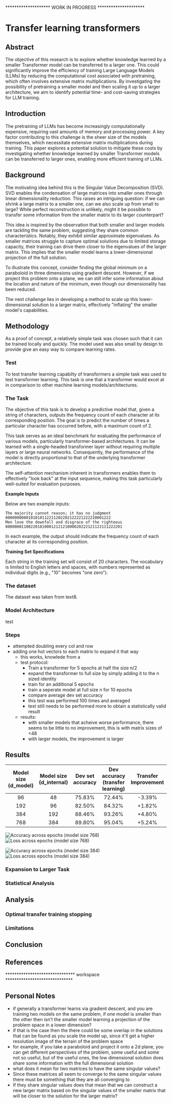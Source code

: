******************** WORK IN PROGRESS *********************


# Transfer learning transformers
## Abstract

The objective of this research is to explore whether knowledge learned by a smaller Transformer model can be transferred to a larger one. This could significantly improve the efficiency of training Large Language Models (LLMs) by reducing the computational cost associated with pretraining, which often involves extensive matrix multiplications. By investigating the possibility of pretraining a smaller model and then scaling it up to a larger architecture, we aim to identify potential time- and cost-saving strategies for LLM training.

## Introduction
The pretraining of LLMs has become increasingly computationally expensive, requiring vast amounts of memory and processing power. A key factor contributing to this challenge is the sheer size of the models themselves, which necessitate extensive matrix multiplications during training. This paper explores a potential solution to mitigate these costs by investigating whether knowledge learned by smaller Transformer models can be transferred to larger ones, enabling more efficient training of LLMs.

## Background

The motivating idea behind this is the Singular Value Decomposition (SVD). SVD enables the condensation of large matrices into smaller ones through linear dimensionality reduction. This raises an intriguing question: if we can shrink a large matrix to a smaller one, can we also scale up from small to large? While perfect reconstruction is unlikely, might it be possible to transfer some information from the smaller matrix to its larger counterpart?

This idea is inspired by the observation that both smaller and larger models are tackling the same problem, suggesting they share common characteristics. Notably, they exhibit similar approximate eigenvalues. As smaller matrices struggle to capture optimal solutions due to limited storage capacity, their training can drive them closer to the eigenvalues of the larger matrix. This implies that the smaller model learns a lower-dimensional projection of the full solution.

To illustrate this concept, consider finding the global minimum on a paraboloid in three dimensions using gradient descent. However, if we project this problem onto a plane, we can still infer some information about the location and nature of the minimum, even though our dimensionality has been reduced.

The next challenge lies in developing a method to scale up this lower-dimensional solution to a larger matrix, effectively "inflating" the smaller model's capabilities.

## Methodology
As a proof of concept, a relatively simple task was chosen such that it can be trained locally and quickly. The model used was also small by design to provide give an easy way to compare learning rates.

### Test
To test transfer learning capabilty of transformers a simple task was used to test transformer learning. This task is one that a transformer would excel at in comparison to other machine learning models/architectures.

### The Task

The objective of this task is to develop a predictive model that, given a string of characters, outputs the frequency count of each character at its corresponding position. The goal is to predict the number of times a particular character has 
occurred before, with a maximum count of 2.

This task serves as an ideal benchmark for evaluating the performance of various models, particularly transformer-based architectures. It can be learned with a single-headed transformer layer without requiring multiple layers or large neural 
networks. Consequently, the performance of the model is directly proportional to that of the underlying transformer architecture.

The self-attention mechanism inherent in transformers enables them to effectively "look back" at the input sequence, making this task particularly well-suited for evaluation purposes.

**Example Inputs**

Below are two example inputs:

```
The majority cannot reason; it has no judgment
0000000000101010112211202202122221222210001222
Men love the downfall and disgrace of the righteous
000000011002201010001212121000020222121122111222201
```
In each example, the output should indicate the frequency count of each character at its corresponding position.

**Training Set Specifications**

Each string in the training set will consist of 20 characters. The vocabulary is limited to English letters and spaces, with numbers represented as individual digits (e.g., "10" becomes "one zero").

<!-- The task is given a string of characters, the model must learn to predict, for each position in the string, how many times the character at that position occurred before, maxing out at 2. This 3-class classification problem is an easy task to set up testing data for to compare results. This is becuase the task can be learned with only 1 single-headed transformer layer without using multiple layers or large neural networks on top of the model. The performance of the transformer is directly preportional to the performance of the model.  -->
<!-- This task is also specifically chosen since a transformer would particularly benefit from "looking back" in the input with its' self-attention.  -->
<!-- Below is a sample: -->
<!---->
<!-- The majority cannot reason; it has no judgment.<br> -->
<!-- 00000000001010101122112022021222212222100012220 -->
<!---->
<!-- For each character, the output should be the number of times that character has occurred before. -->
<!---->
<!-- men love the downfall and disgrace of the righteous<br> -->
<!-- 000000011002201010001212121000020222121122111222201 -->
<!---->
<!-- For this example we extended the length of the string to demonstrate the rule. In the training set each string will be 20 characters long as demonstrated below. the vocab is also limited to the english letters and space. Numbers are spelled out as individual digits (10 becomes one zero). -->
<!---->
<!-- the majority cannot r<br> -->
<!-- 000000000010101011221 -->
<!---->
<!-- men love the downfall<br> -->
<!-- 000000011002201010001 -->
<!---->
### The dataset
The dataset was taken from text8.



### Model Architecture
test


### Steps 
- attempted doubling every col and row
- adding one hot vectors to each matrix to expand it that way
    - this works, knowlede from a 
    - test protocol:
        - Train a transformer for 5 epochs at half the size n/2
        - expand the transformer to full size by simply adding it to the n sized identity
        - train for an additional 5 epochs
        - train a seperate model at full size n for 10 epochs
        - compare average dev set accuracy
        - this test was performed 100 times and averaged     
        - test still needs to be performed more to obtain a statistically valid result
    - results:
        - with smaller models that acheive worse performance, there seems to be little to no improvement, this is with matrix sizes of <48
        - with larger models, the improvement is larger

## Results

| Model size (d_model) | Model size (d_internal) | Dev set accuracy | Dev accuracy (transfer learning) | Transfer Improvement |
|:--------------------:|:-----------------------:|:----------------:|:--------------------------------:|:--------------------:|
| 96 | 48 | 75.83% | 72.44% | -3.39% |
| 192 | 96 | 82.50% | 84.32% | +1.82% |
| 384 | 192 | 88.46% | 93.26% | +4.80% |
| 768 | 384 | 89.80% | 95.04% | +5.24% |

![Accuracy across epochs (model size 768)](images/acc_model_768.png)
![Loss across epochs (model size 768)](images/loss_model_768.png)

![Accuracy across epochs (model size 384)](images/acc_model_384.png)
![Loss across epochs (model size 384)](images/loss_model_384.png)

### Expansion to Larger Task

### Statistical Analysis

## Analysis

### Optimal transfer training stopping

### Limitations

## Conclusion


## References
******************************* workspace ******************************

## Personal Notes

- if generally a transformer learns via gradient descent, and you are training two models on the same problem, if one model is smaller than the other then isn't the smaller model learning a projection of the problem space in a lower dimension?
- if that is the case then the there could be some overlap in the solutions that can be found as you scale the model up, since it'll get a higher resolution image of the terrain of the problem space
- for example, if you take a paraboloid and project it onto a 2d plane, you can get different perspectives of the problem, some useful and some not so useful, but of the useful ones, the low dimensional solution does share some information with the full dimensional solution
- what does it mean for two matrices to have the same singular values?
- Since these matrices all seem to converge to the same singular values there must be something that they are all converging to 
- If they share singular values does that mean that we can construct a new larger matrix based on the singular values of the smaller matrix that will be closer to the solution for the larger matrix?




<!-- - TODO: -->
<!--     - compare what kind of transfer learning is best -->
<!--     - compare transfer training ratio -->
<!--     - compare ammount of transfer training -->
<!--     - plot the training rates (dev set accuracy) -->
<!--         - compare epoch to epoch  -->
<!--         - compare epoch to epoch for same model size -->
<!--         - the transfer learning should show a much sharper learning rate -->
<!--         - also compare training loss? why not  -->
<!--    - See if there is an improvement on the efficient compute boundary with this approach? -->





